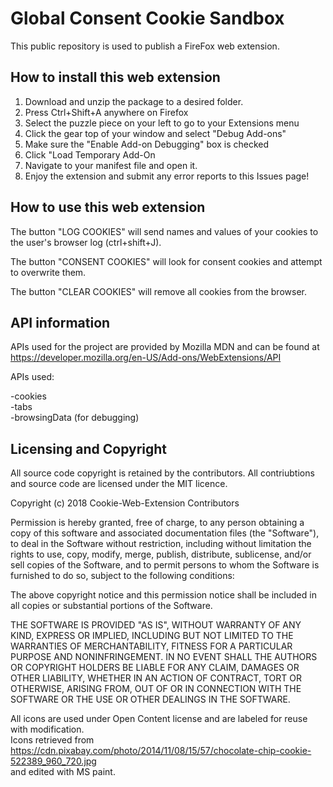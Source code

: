  # Global Consent Cookie Sandbox

 This public repository is used to publish a FireFox web extension.
 
 ## How to install this web extension
 
 1. Download and unzip the package to a desired folder.<br />
 2. Press Ctrl+Shift+A anywhere on Firefox <br />
 3. Select the puzzle piece on your left to go to your Extensions menu<br />
 4. Click the gear top of your window and select "Debug Add-ons"<br />
 5. Make sure the "Enable Add-on Debugging" box is checked<br />
 6. Click "Load Temporary Add-On<br />
 7. Navigate to your manifest file and open it.<br />
 8. Enjoy the extension and submit any error reports to this Issues page!
 
  ## How to use this web extension
 
 The button "LOG COOKIES" will send names and values of your cookies to the user's browser log (ctrl+shift+J).
 
 The button "CONSENT COOKIES" will look for consent cookies and attempt to overwrite them.
 
 The button "CLEAR COOKIES" will remove all cookies from the browser.
 
 ## API information
 
 APIs used for the project are provided by Mozilla MDN and can be found at https://developer.mozilla.org/en-US/Add-ons/WebExtensions/API
 
 APIs used:
 
 -cookies<br />
 -tabs<br />
 -browsingData (for debugging)
 
 ## Licensing and Copyright
 
 All source code copyright is retained by the contributors. All contriubtions and source code are licensed under the MIT licence. 
 
 Copyright (c) 2018 Cookie-Web-Extension Contributors

 Permission is hereby granted, free of charge, to any person obtaining a copy of this software and associated documentation files (the "Software"), to deal in the Software without restriction, including without limitation the rights to use, copy, modify, merge, publish, distribute, sublicense, and/or sell copies of the Software, and to permit persons to whom the Software is furnished to do so, subject to the following conditions:

 The above copyright notice and this permission notice shall be included in all copies or substantial portions of the Software.

 THE SOFTWARE IS PROVIDED "AS IS", WITHOUT WARRANTY OF ANY KIND, EXPRESS OR IMPLIED, INCLUDING BUT NOT LIMITED TO THE WARRANTIES OF MERCHANTABILITY, FITNESS FOR A PARTICULAR PURPOSE AND NONINFRINGEMENT. IN NO EVENT SHALL THE AUTHORS OR COPYRIGHT HOLDERS BE LIABLE FOR ANY CLAIM, DAMAGES OR OTHER LIABILITY, WHETHER IN AN ACTION OF CONTRACT, TORT OR OTHERWISE, ARISING FROM, OUT OF OR IN CONNECTION WITH THE SOFTWARE OR THE USE OR OTHER DEALINGS IN THE SOFTWARE.
 
 All icons are used under Open Content license and are labeled for reuse with modification. <br />
 Icons retrieved from https://cdn.pixabay.com/photo/2014/11/08/15/57/chocolate-chip-cookie-522389_960_720.jpg <br />
 and edited with MS paint.
